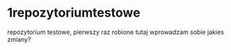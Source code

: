 # 1repozytoriumtestowe
repozytorium testowe, pierwszy raz robione
tutaj wprowadzam sobie jakies zmiany?
